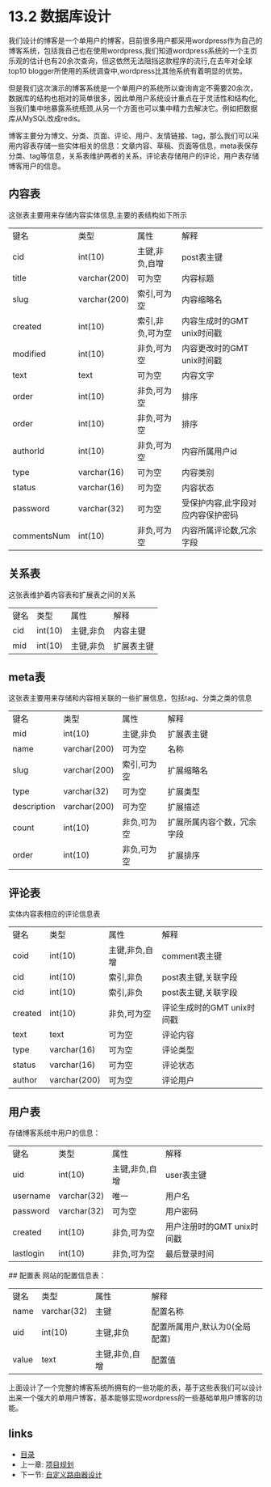 # 13.2 数据库设计
我们设计的博客是一个单用户的博客，目前很多用户都采用wordpress作为自己的博客系统，包括我自己也在使用wordpress,我们知道wordpress系统的一个主页乐观的估计也有20余次查询，但这依然无法阻挡这款程序的流行,在去年对全球top10 blogger所使用的系统调查中,wordpress比其他系统有着明显的优势。

但是我们这次演示的博客系统是一个单用户的系统所以查询肯定不需要20余次，数据库的结构也相对的简单很多，因此单用户系统设计重点在于灵活性和结构化,当我们集中地暴露系统瓶颈,从另一个方面也可以集中精力去解决它。例如把数据库从MySQL改成redis。

博客主要分为博文、分类、页面、评论、用户、友情链接、tag，那么我们可以采用内容表存储一些实体相关的信息：文章内容、草稿、页面等信息，meta表保存分类、tag等信息，关系表维护两者的关系，评论表存储用户的评论，用户表存储博客用户的信息。

## 内容表
这张表主要用来存储内容实体信息,主要的表结构如下所示

<table width="100%">
<tr>
<td>键名</td>	
<td>类型</td>	 
<td>属性</td>	 
<td>解释</td>
</tr>
<tr>
<td>cid</td>	
<td>int(10)</td>	 
<td>主键,非负,自增</td>	 
<td>post表主键</td>
</tr>
<tr>
<td>title</td>	
<td>varchar(200)</td>	 
<td>可为空</td>	 
<td>内容标题</td>
</tr>
<tr>
<td>slug</td>	
<td>varchar(200)</td>	 
<td>索引,可为空</td>	 
<td>内容缩略名</td>
</tr>
<tr>
<td>created</td>	
<td>int(10)</td>	 
<td>索引,非负,可为空</td>	 
<td>内容生成时的GMT unix时间戳</td>
</tr>
<tr>
<td>modified</td>	
<td>int(10)</td>	 
<td>非负,可为空</td>	 
<td>内容更改时的GMT unix时间戳</td>
</tr>
<tr>
<td>text</td>	
<td>text</td>	 
<td>可为空</td>	 
<td>内容文字</td>
</tr>
<tr>
<td>order</td>	
<td>int(10)</td>	 
<td>非负,可为空</td>	 
<td>排序</td>
</tr>
<tr>
<td>order</td>	
<td>int(10)</td>	 
<td>非负,可为空</td>	 
<td>排序</td>
</tr>
<tr>
<td>authorId</td>	
<td>int(10)</td>	 
<td>非负,可为空</td>	 
<td>内容所属用户id</td>
</tr>
<tr>
<td>type</td>	
<td>varchar(16)</td>	 
<td>可为空</td>	 
<td>内容类别</td>
</tr>
<tr>
<td>status</td>	
<td>varchar(16)</td>	 
<td>可为空</td>	 
<td>内容状态</td>
</tr>
<tr>
<td>password</td>	
<td>varchar(32)</td>	 
<td>可为空</td>	 
<td>受保护内容,此字段对应内容保护密码</td>
</tr>
<tr>
<td>commentsNum</td>	
<td>int(10)</td>	 
<td>非负,可为空</td>	 
<td>内容所属评论数,冗余字段</td>
</tr>

</table>
 	 
## 关系表
这张表维护着内容表和扩展表之间的关系

<table width="100%">
<tr>
<td>键名</td>	
<td>类型</td>	 
<td>属性</td>	 
<td>解释</td>
</tr>
<tr>
<td>cid</td>	
<td>int(10)</td>	 
<td>主键,非负</td>	 
<td>内容主键</td>
</tr>
<tr>
<td>mid</td>	
<td>int(10)</td>	 
<td>主键,非负</td>	 
<td>扩展表主键</td>
</tr>
</table>

## meta表
这张表主要用来存储和内容相关联的一些扩展信息，包括tag、分类之类的信息

<table width="100%">
<tr>
<td>键名</td>	
<td>类型</td>	 
<td>属性</td>	 
<td>解释</td>
</tr>
<tr>
<td>mid</td>	
<td>int(10)</td>	 
<td>主键,非负</td>	 
<td>扩展表主键</td>
</tr>
<tr>
<td>name</td>	
<td>varchar(200)</td>	 
<td>可为空</td>	 
<td>名称</td>
</tr>
<tr>
<td>slug</td>	
<td>varchar(200)</td>	 
<td>索引,可为空</td>	 
<td>扩展缩略名</td>
</tr>
<tr>
<td>type</td>	
<td>varchar(32)</td>	 
<td>可为空</td>	 
<td>扩展类型</td>
</tr>
<tr>
<td>description</td>	
<td>varchar(200)</td>	 
<td>可为空</td>	 
<td>扩展描述</td>
</tr>
<tr>
<td>count</td>	
<td>int(10)</td>	 
<td>非负,可为空</td>	 
<td>扩展所属内容个数，冗余字段</td>
</tr>
<tr>
<td>order</td>	
<td>int(10)</td>	 
<td>非负,可为空</td>	 
<td>扩展排序</td>
</tr>
</table>


## 评论表
实体内容表相应的评论信息表


<table width="100%">
<tr>
<td>键名</td>	
<td>类型</td>	 
<td>属性</td>	 
<td>解释</td>
</tr>
<tr>
<td>coid</td>	
<td>int(10)</td>	 
<td>主键,非负,自增</td>	 
<td>comment表主键</td>
</tr>
<tr>
<td>cid</td>	
<td>int(10)</td>	 
<td>索引,非负</td>	 
<td>post表主键,关联字段</td>
</tr>
<tr>
<td>cid</td>	
<td>int(10)</td>	 
<td>索引,非负</td>	 
<td>post表主键,关联字段</td>
</tr>
<tr>
<td>created</td>	
<td>int(10)</td>	 
<td>非负,可为空</td>	 
<td>评论生成时的GMT unix时间戳</td>
</tr>
<tr>
<td>text</td>	
<td>text</td>	 
<td>可为空</td>	 
<td>评论内容</td>
</tr>
<tr>
<td>type</td>	
<td>varchar(16)</td>	 
<td>可为空</td>	 
<td>评论类型</td>
</tr>
<tr>
<td>status</td>	
<td>varchar(16)</td>	 
<td>可为空</td>	 
<td>评论状态</td>
</tr>
<tr>
<td>author</td>	
<td>varchar(200)</td>	 
<td>可为空</td>	 
<td>评论用户</td>
</tr>
</table>

## 用户表
存储博客系统中用户的信息：

<table width="100%">
<tr>
<td>键名</td>	
<td>类型</td>	 
<td>属性</td>	 
<td>解释</td>
</tr>
<tr>
<td>uid</td>	
<td>int(10)</td>	 
<td>主键,非负,自增</td>	 
<td>user表主键</td>
</tr>
<tr>
<td>username</td>	
<td>varchar(32)</td>	 
<td>唯一</td>	 
<td>用户名</td>
</tr>
<tr>
<td>password</td>	
<td>varchar(32)</td>	 
<td>可为空</td>	 
<td>用户密码</td>
</tr>
<tr>
<td>created</td>	
<td>int(10)</td>	 
<td>非负,可为空</td>	 
<td>用户注册时的GMT unix时间戳</td>
</tr>
<tr>
<td>lastlogin</td>	
<td>int(10)</td>	 
<td>非负,可为空</td>	 
<td>最后登录时间</td>
</tr>
</table>
## 配置表
网站的配置信息表：

<table width="100%">
<tr>
<td>键名</td>	
<td>类型</td>	 
<td>属性</td>	 
<td>解释</td>
</tr>
<tr>
<td>name</td>	
<td>varchar(32)</td>	 
<td>主键</td>	 
<td>配置名称</td>
</tr>
<tr>
<td>uid</td>	
<td>int(10)</td>	 
<td>主键,非负</td>	 
<td>配置所属用户,默认为0(全局配置)</td>
</tr>
<tr>
<td>value</td>	
<td>text</td>	 
<td>主键,非负,自增</td>	 
<td>配置值</td>
</tr>
</table>

上面设计了一个完整的博客系统所拥有的一些功能的表，基于这些表我们可以设计出来一个强大的单用户博客，基本能够实现wordpress的一些基础单用户博客的功能。
## links
   * [目录](<preface.md>)
   * 上一章: [项目规划](<13.1.md>)
   * 下一节: [自定义路由器设计](<13.3.md>)